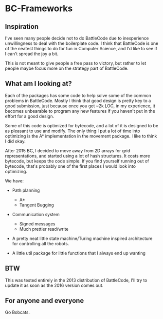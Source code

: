 # BC-Frameworks

## Inspiration

I've seen many people decide not to do BattleCode due to inexperience unwillingness to deal with the boilerplate code. I think that BattleCode is one of the neatest things to do for fun in Computer Science, and I'd like to see if I can't spread the joy a bit.

This is not meant to give people a free pass to victory, but rather to let people maybe focus more on the strategy part of BattleCode. 

## What am I looking at?

Each of the packages has some code to help solve some of the common problems in BattleCode. Mostly I think that good design is pretty key to a good submission, just because once you get ~2k LOC, in my experience, it becomes unbearable to program any new features if you haven't put in the effort for a good design. 

Some of this code is optimized for bytecode, and a lot of it is designed to be as pleasant to use and modify.
The only thing I put a lot of time into optimizing is the A* implementation in the movement package. I like to think I did okay.

After 2015 BC, I decided to move away from 2D arrays for grid representations, and started using a lot of hash structures. It costs more bytecode, but keeps the code simple. If you find yourself running out of bytecode, that's probably one of the first places I would look into optimizing. 

We have:

* Path planning
	* A*
	* Tangent Bugging

* Communication system
	* Signed messages
	* Much prettier read/write

* A pretty neat little state machine/Turing machine inspired architecture for controlling all the robots.

* A little util package for little functions that I always end up wanting

## BTW
This was tested entirely in the 2013 distribution of BattleCode, I'll try to update it as soon as the 2016 version comes out.

## For anyone and everyone

Go Bobcats.


